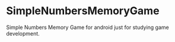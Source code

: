 SimpleNumbersMemoryGame
=======================

Simple Numbers Memory Game for android just for studying game development.
